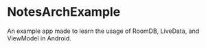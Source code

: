 # NotesArchExample
An example app made to learn the usage of RoomDB, LiveData, and ViewModel in Android.
